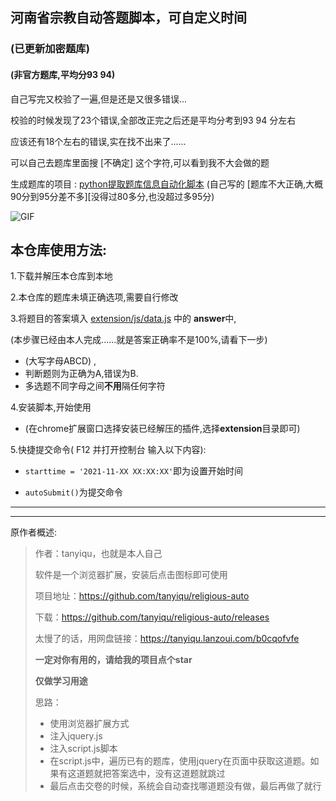 ## 河南省宗教自动答题脚本，可自定义时间

### (已更新加密题库)

#### (非官方题库,平均分93 94)

自己写完又校验了一遍,但是还是又很多错误...

校验的时候发现了23个错误,全部改正完之后还是平均分考到93  94 分左右

应该还有18个左右的错误,实在找不出来了......

可以自己去题库里面搜  [不确定]   这个字符,可以看到我不大会做的题

生成题库的项目 : [python提取题库信息自动化脚本](https://github.com/zkeq/religious-auto_data-py)
(自己写的  [题库不大正确,大概90分到95分差不多][没得过80多分,也没超过多95分)

![GIF](https://edu-image.nosdn.127.net/D97468EE8EBE2D04A09C4B76A3F55FE6.gif)

## 本仓库使用方法:

1.下载并解压本仓库到本地

2.本仓库的题库未填正确选项,需要自行修改

3.将题目的答案填入 [extension/js/data.js](/extension/js/data.js) 中的 **answer**中,

  (本步骤已经由本人完成......就是答案正确率不是100%,请看下一步)
  -  (大写字母ABCD) , 
  -  判断题则为正确为A,错误为B. 
  -  多选题不同字母之间**不用**隔任何字符

4.安装脚本,开始使用
  - (在chrome扩展窗口选择安装已经解压的插件,选择**extension**目录即可)

5.快捷提交命令( F12 并打开控制台 输入以下内容): 
  -  ` starttime = '2021-11-XX XX:XX:XX' `即为设置开始时间

  - `autoSubmit()`为提交命令

-------------
-------------
原作者概述:

> 作者：tanyiqu，也就是本人自己
>
> 软件是一个浏览器扩展，安装后点击图标即可使用
> 
> 
> 
> 项目地址：https://github.com/tanyiqu/religious-auto
> 
> 下载：https://github.com/tanyiqu/religious-auto/releases
> 
> 太慢了的话，用网盘链接：https://tanyiqu.lanzoui.com/b0cqofvfe
> 
> **一定对你有用的，请给我的项目点个star**
>
> **仅做学习用途**
> 
> 思路：
> 
> - 使用浏览器扩展方式
> - 注入jquery.js
> - 注入script.js脚本
> - 在script.js中，遍历已有的题库，使用jquery在页面中获取这道题。如果有这道题就把答案选中，没有这道题就跳过
> - 最后点击交卷的时候，系统会自动查找哪道题没有做，最后再做了就行
